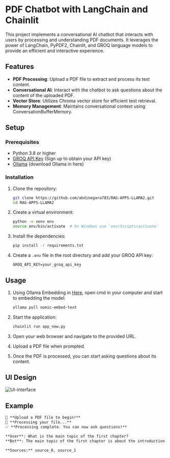 # PDF Chatbot with LangChain and Chainlit

This project implements a conversational AI chatbot that interacts with users by processing and understanding PDF documents. It leverages the power of LangChain, PyPDF2, Chainlit, and GROQ language models to provide an efficient and interactive experience.

## Features

- **PDF Processing**: Upload a PDF file to extract and process its text content.
- **Conversational AI**: Interact with the chatbot to ask questions about the content of the uploaded PDF.
- **Vector Store**: Utilizes Chroma vector store for efficient text retrieval.
- **Memory Management**: Maintains conversational context using ConversationBufferMemory.

## Setup

### Prerequisites

- Python 3.8 or higher
- [GROQ API Key](https://groq.com/api-key) (Sign up to obtain your API key)
- [Ollama](https://ollama.com/) (download Ollama in here)

### Installation

1. Clone the repository:
    ```sh
    git clone https://github.com/abdinegara783/RAG-APPS-LLAMA2.git
    cd RAG-APPS-LLAMA2
    ```

2. Create a virtual environment:
    ```sh
    python -m venv env
    source env/bin/activate  # On Windows use `env\Scripts\activate`
    ```

3. Install the dependencies:
    ```sh
    pip install -r requirements.txt
    ```

4. Create a `.env` file in the root directory and add your GROQ API key:
    ```env
    GROQ_API_KEY=your_groq_api_key
    ```

## Usage

1. Using Ollama Embedding in [Here](https://ollama.com/library/nomic-embed-text), open cmd in your computer and start to embedding the model:
   ```sh
   ollama pull nomic-embed-text
   ```

2. Start the application:
    ```sh
    chainlit run app_new.py
    ```

3. Open your web browser and navigate to the provided URL.

4. Upload a PDF file when prompted.

5. Once the PDF is processed, you can start asking questions about its content.

## UI Design

![UI-interface]()


## Example

```markdown
📄 **Upload a PDF file to begin!**
🔄 **Processing your file...**
✅ **Processing complete. You can now ask questions!**

**User**: What is the main topic of the first chapter?
**Bot**: The main topic of the first chapter is about the introduction to AI and its applications.

**Sources:** source_0, source_1

